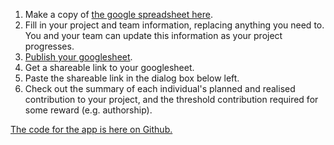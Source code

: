 1. Make a copy of [the google spreadsheet here](https://docs.google.com/spreadsheets/d/1hfpQblHZeAKTDYqYSvOw2E6eQ__Vp-n_NsOjcosfG5Y).
2. Fill in your project and team information, replacing anything you need to. You and your team can update this information as your project progresses.
3. [Publish your googlesheet](https://support.google.com/docs/answer/183965).
3. Get a shareable link to your googlesheet. 
4. Paste the shareable link in the dialog box below left.
5. Check out the summary of each individual's planned and realised contribution to your project, and the threshold contribution required for some reward (e.g. authorship).

[The code for the app is here on Github.](https://github.com/opetchey/valuing_contributions_in_teams)